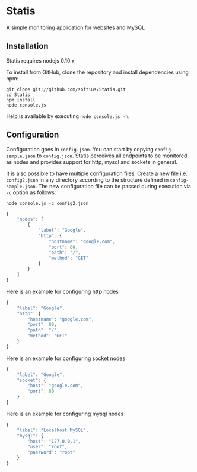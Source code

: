 # Statis


A simple monitoring application for websites and MySQL

## Installation

Statis requires nodejs 0.10.x

To install from GitHub, clone the repository and install dependencies using npm:

```
git clone git://github.com/softius/Statis.git
cd Statis
npm install
node console.js
```

Help is available by executing `node console.js -h`.

## Configuration

Configuration goes in `config.json`. You can start by copying `config-sample.json` to `config.json`. Statis perceives all endpoints to be monitored as nodes and provides support for http, mysql and sockets in general. 

It is also possible to have multiple configuration files. Create a new file i.e. `config2.json` in any directory according to the structure defined in `config-sample.json`. The new configuration file can be passed during execution via `-c` option as follows:

```node console.js -c config2.json```

``` JAVASCRIPT
{
	"nodes": [
		{
			"label": "Google",
			"http": {
				"hostname": "google.com",
				"port": 80,
				"path": "/",
				"method": "GET"
			}
		}
	]
}
```

Here is an example for configuring http nodes
``` JAVASCRIPT
{
	"label": "Google",
	"http": {
		"hostname": "google.com",
		"port": 80,
		"path": "/",
		"method": "GET"
	}
}
```

Here is an example for configuring socket nodes
``` JAVASCRIPT
{
	"label": "Google",
	"socket": {
		"host": "google.com",
		"port": 80
	}
}
```

Here is an example for configuring mysql nodes
``` JAVASCRIPT
{
	"label": "Localhost MySQL",
	"mysql": {
		"host": "127.0.0.1",
		"user": "root",
		"password": "root"
	}
}
```
